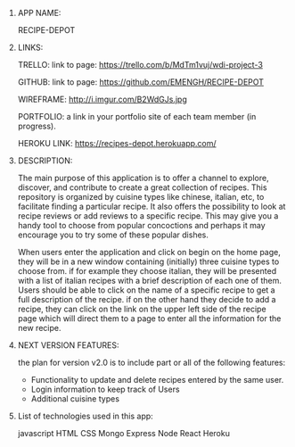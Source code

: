 

1. APP NAME:

   RECIPE-DEPOT



2. LINKS:

   TRELLO: link to page: https://trello.com/b/MdTm1vuj/wdi-project-3

   GITHUB: link to page: https://github.com/EMENGH/RECIPE-DEPOT

   WIREFRAME: http://i.imgur.com/B2WdGJs.jpg

   PORTFOLIO: a link in your portfolio site of each team member (in progress).

   HEROKU LINK: https://recipes-depot.herokuapp.com/




3. DESCRIPTION:

   The main purpose of this application is to offer a channel to explore, discover, and contribute to create a great collection of recipes. This repository is organized by cuisine types like chinese, italian, etc, to facilitate finding a particular recipe. It also offers the possibility to look at recipe reviews or add reviews to a specific recipe. This may give you a handy tool to choose from popular concoctions and perhaps it may encourage you to try some of these popular dishes.

   When users enter the application and click on begin on the home page, they will be in a new window containing (initially) three cuisine types to choose from. if for example they choose italian, they will be presented with a list of italian recipes with a brief description of each one of them. Users should be able to click on the name of a specific recipe to get a full description of the recipe. if on the other hand they decide to add a recipe, they can click on the link on the upper left side of the recipe page which will direct them to a page to enter all the information for the new recipe.


4. NEXT VERSION FEATURES:

   the plan for version v2.0 is to include part or all of the following features:

   - Functionality to update and delete recipes entered by the same user.
   - Login information to keep track of Users
   - Additional cuisine types



5. List of technologies used in this app:

   javascript HTML CSS Mongo Express Node React Heroku
